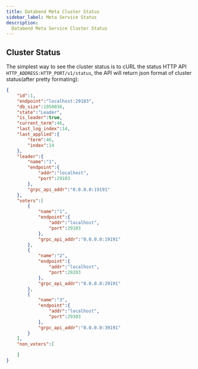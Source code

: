 ```yaml
---
title: Databend Meta Cluster Status
sidebar_label: Meta Service Status
description: 
  Databend Meta Service Cluster Status
---
```


## Cluster Status

The simplest way to see the cluster status is to cURL the status HTTP API `HTTP_ADDRESS:HTTP_PORT/v1/status`, the API will return json format of cluster status(after pretty formating):

``` json
{
    "id":1,
    "endpoint":"localhost:29103",
    "db_size":1050036,
    "state":"Leader",
    "is_leader":true,
    "current_term":46,
    "last_log_index":14,
    "last_applied":{
        "term":46,
        "index":14
    },
    "leader":{
        "name":"1",
        "endpoint":{
            "addr":"localhost",
            "port":29103
        },
        "grpc_api_addr":"0.0.0.0:19191"
    },
    "voters":[
        {
            "name":"1",
            "endpoint":{
                "addr":"localhost",
                "port":29103
            },
            "grpc_api_addr":"0.0.0.0:19191"
        },
        {
            "name":"2",
            "endpoint":{
                "addr":"localhost",
                "port":29203
            },
            "grpc_api_addr":"0.0.0.0:29191"
        },
        {
            "name":"3",
            "endpoint":{
                "addr":"localhost",
                "port":29303
            },
            "grpc_api_addr":"0.0.0.0:39191"
        }
    ],
    "non_voters":[

    ]
}
```
